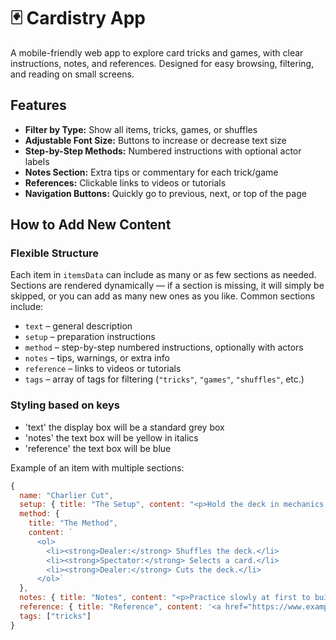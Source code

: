 # 🃏 Cardistry App

A mobile-friendly web app to explore card tricks and games, with clear instructions, notes, and references. Designed for easy browsing, filtering, and reading on small screens.

## Features

- **Filter by Type:** Show all items, tricks, games, or shuffles  
- **Adjustable Font Size:** Buttons to increase or decrease text size  
- **Step-by-Step Methods:** Numbered instructions with optional actor labels  
- **Notes Section:** Extra tips or commentary for each trick/game  
- **References:** Clickable links to videos or tutorials  
- **Navigation Buttons:** Quickly go to previous, next, or top of the page  

## How to Add New Content

### Flexible Structure

Each item in `itemsData` can include as many or as few sections as needed. Sections are rendered dynamically — if a section is missing, it will simply be skipped, or you can add as many new ones as you like. Common sections include:

- `text` – general description  
- `setup` – preparation instructions  
- `method` – step-by-step numbered instructions, optionally with actors  
- `notes` – tips, warnings, or extra info  
- `reference` – links to videos or tutorials  
- `tags` – array of tags for filtering (`"tricks"`, `"games"`, `"shuffles"`, etc.)

### Styling based on keys ###
- 'text' the display box will be a standard grey box
- 'notes' the text box will be yellow in italics
- 'reference' the text box will be blue

Example of an item with multiple sections:

```js
{
  name: "Charlier Cut",
  setup: { title: "The Setup", content: "<p>Hold the deck in mechanics grip before starting the cut.</p>" },
  method: {
    title: "The Method",
    content: `
      <ol>
        <li><strong>Dealer:</strong> Shuffles the deck.</li>
        <li><strong>Spectator:</strong> Selects a card.</li>
        <li><strong>Dealer:</strong> Cuts the deck.</li>
      </ol>`
  },
  notes: { title: "Notes", content: "<p>Practice slowly at first to build dexterity.</p>" },
  reference: { title: "Reference", content: '<a href="https://www.example.com/charlier-cut" target="_blank">Video Tutorial</a>' },
  tags: ["tricks"]
}
